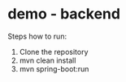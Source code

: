 # demo - backend #

Steps how to run:
1. Clone the repository
2. mvn clean install
3. mvn spring-boot:run
